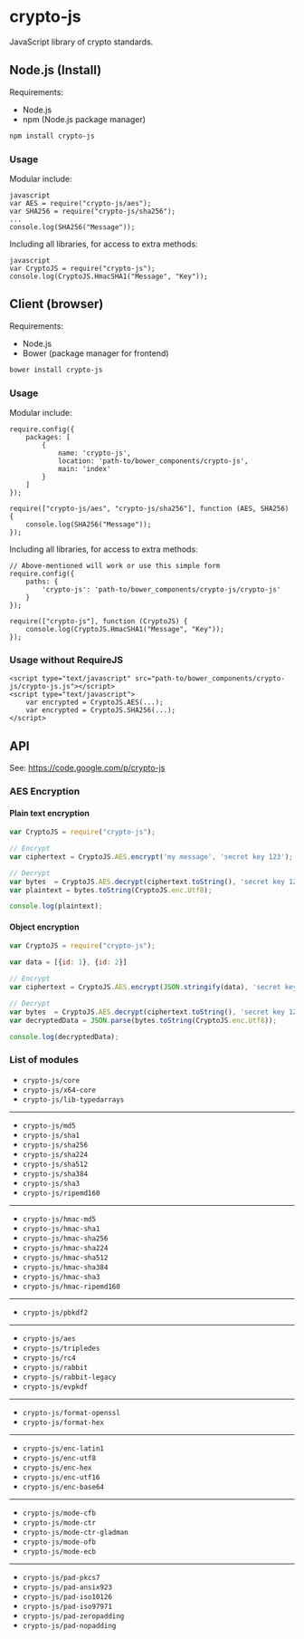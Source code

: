 # crypto-js

JavaScript library of crypto standards.

## Node.js (Install)

Requirements:

- Node.js
- npm (Node.js package manager)

```bash
npm install crypto-js
```

### Usage

Modular include:


	javascript
	var AES = require("crypto-js/aes");
	var SHA256 = require("crypto-js/sha256");
	...
	console.log(SHA256("Message"));


Including all libraries, for access to extra methods:
	
	javascript
	var CryptoJS = require("crypto-js");
	console.log(CryptoJS.HmacSHA1("Message", "Key"));


## Client (browser)

Requirements:

- Node.js
- Bower (package manager for frontend)

```bash
bower install crypto-js
```

### Usage

Modular include:

	require.config({
	    packages: [
	        {
	            name: 'crypto-js',
	            location: 'path-to/bower_components/crypto-js',
	            main: 'index'
	        }
	    ]
	});
	
	require(["crypto-js/aes", "crypto-js/sha256"], function (AES, SHA256) {
	    console.log(SHA256("Message"));
	});

Including all libraries, for access to extra methods:


	// Above-mentioned will work or use this simple form
	require.config({
	    paths: {
	        'crypto-js': 'path-to/bower_components/crypto-js/crypto-js'
	    }
	});
	
	require(["crypto-js"], function (CryptoJS) {
	    console.log(CryptoJS.HmacSHA1("Message", "Key"));
	});


### Usage without RequireJS


	<script type="text/javascript" src="path-to/bower_components/crypto-js/crypto-js.js"></script>
	<script type="text/javascript">
	    var encrypted = CryptoJS.AES(...);
	    var encrypted = CryptoJS.SHA256(...);
	</script>


## API

See: https://code.google.com/p/crypto-js

### AES Encryption

#### Plain text encryption

```javascript
var CryptoJS = require("crypto-js");

// Encrypt
var ciphertext = CryptoJS.AES.encrypt('my message', 'secret key 123');

// Decrypt
var bytes  = CryptoJS.AES.decrypt(ciphertext.toString(), 'secret key 123');
var plaintext = bytes.toString(CryptoJS.enc.Utf8);

console.log(plaintext);
```

#### Object encryption

```javascript
var CryptoJS = require("crypto-js");

var data = [{id: 1}, {id: 2}]

// Encrypt
var ciphertext = CryptoJS.AES.encrypt(JSON.stringify(data), 'secret key 123');

// Decrypt
var bytes  = CryptoJS.AES.decrypt(ciphertext.toString(), 'secret key 123');
var decryptedData = JSON.parse(bytes.toString(CryptoJS.enc.Utf8));

console.log(decryptedData);
```

### List of modules


- ```crypto-js/core```
- ```crypto-js/x64-core```
- ```crypto-js/lib-typedarrays```

---

- ```crypto-js/md5```
- ```crypto-js/sha1```
- ```crypto-js/sha256```
- ```crypto-js/sha224```
- ```crypto-js/sha512```
- ```crypto-js/sha384```
- ```crypto-js/sha3```
- ```crypto-js/ripemd160```

---

- ```crypto-js/hmac-md5```
- ```crypto-js/hmac-sha1```
- ```crypto-js/hmac-sha256```
- ```crypto-js/hmac-sha224```
- ```crypto-js/hmac-sha512```
- ```crypto-js/hmac-sha384```
- ```crypto-js/hmac-sha3```
- ```crypto-js/hmac-ripemd160```

---

- ```crypto-js/pbkdf2```

---

- ```crypto-js/aes```
- ```crypto-js/tripledes```
- ```crypto-js/rc4```
- ```crypto-js/rabbit```
- ```crypto-js/rabbit-legacy```
- ```crypto-js/evpkdf```

---

- ```crypto-js/format-openssl```
- ```crypto-js/format-hex```

---

- ```crypto-js/enc-latin1```
- ```crypto-js/enc-utf8```
- ```crypto-js/enc-hex```
- ```crypto-js/enc-utf16```
- ```crypto-js/enc-base64```

---

- ```crypto-js/mode-cfb```
- ```crypto-js/mode-ctr```
- ```crypto-js/mode-ctr-gladman```
- ```crypto-js/mode-ofb```
- ```crypto-js/mode-ecb```

---

- ```crypto-js/pad-pkcs7```
- ```crypto-js/pad-ansix923```
- ```crypto-js/pad-iso10126```
- ```crypto-js/pad-iso97971```
- ```crypto-js/pad-zeropadding```
- ```crypto-js/pad-nopadding```
